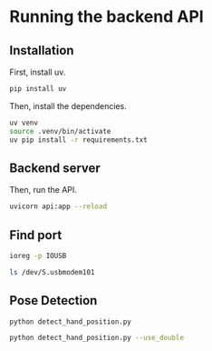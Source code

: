 # Running the backend API

## Installation
First, install uv.
```bash
pip install uv
```

Then, install the dependencies.
```bash
uv venv
source .venv/bin/activate
uv pip install -r requirements.txt
```

## Backend server
Then, run the API.
```bash
uvicorn api:app --reload
```


## Find port
```bash
ioreg -p IOUSB
```

```bash
ls /dev/S.usbmodem101 
```


## Pose Detection

```bash
python detect_hand_position.py 
```

```bash
python detect_hand_position.py --use_double
```

